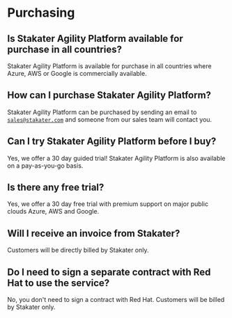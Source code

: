 # Purchasing

## Is Stakater Agility Platform available for purchase in all countries?

Stakater Agility Platform is available for purchase in all countries where Azure, AWS or Google is commercially available.

## How can I purchase Stakater Agility Platform?

Stakater Agility Platform can be purchased by sending an email to [`sales@stakater.com`](mailto:sales@stakater.com) and someone from our sales team will contact you.

## Can I try Stakater Agility Platform before I buy?

Yes, we offer a 30 day guided trial! Stakater Agility Platform is also available on a pay-as-you-go basis.

## Is there any free trial?

Yes, we offer a 30 day free trial with premium support on major public clouds Azure, AWS and Google.

## Will I receive an invoice from Stakater?

Customers will be directly billed by Stakater only.

## Do I need to sign a separate contract with Red Hat to use the service?

No, you don't need to sign a contract with Red Hat. Customers will be billed by Stakater only.
